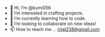 - 👋 Hi, I’m @bumi056
- 👀 I’m interested in crafting projects.
- 🌱 I’m currently learning how to code.
- 💞️ I’m looking to collaborate on new ideas!
- 📫 How to reach me ... jrijel238@gmail.com

<!---
bumi056/bumi056 is a ✨ special ✨ repository because its `README.md` (this file) appears on your GitHub profile.
You can click the Preview link to take a look at your changes.
--->
